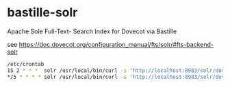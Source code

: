 # bastille-solr
Apache Sole Full-Text- Search Index for Dovecot via Bastille

see https://doc.dovecot.org/configuration_manual/fts/solr/#fts-backend-solr

```sh
/etc/crontab
15 2 * * *  solr /usr/local/bin/curl -s 'http://localhost:8983/solr/dovecot/update?optimize=true' > /dev/null
*/5 * * * * solr /usr/local/bin/curl -s 'http://localhost:8983/solr/dovecot/update?commit=true' > /dev/null
```